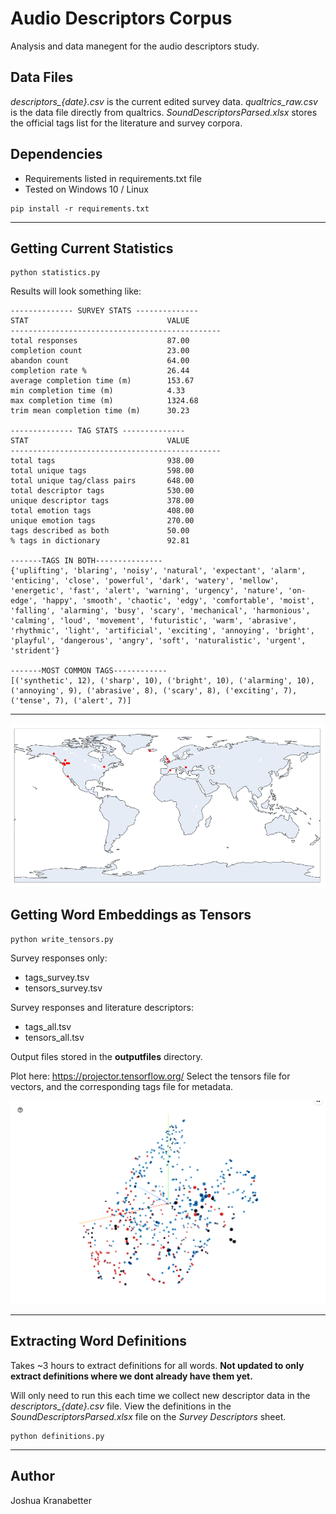 # Audio Descriptors Corpus

Analysis and data manegent for the audio descriptors study.

## Data Files
*descriptors_{date}.csv* is the current edited survey data.
*qualtrics_raw.csv* is the data file directly from qualtrics.
*SoundDescriptorsParsed.xlsx* stores the official tags list for the literature and survey corpora.

## Dependencies

* Requirements listed in requirements.txt file
* Tested on Windows 10 / Linux
```
pip install -r requirements.txt
```

---

## Getting Current Statistics
```
python statistics.py
```
Results will look something like:
```
-------------- SURVEY STATS --------------
STAT                               VALUE   
-----------------------------------------------
total responses                    87.00
completion count                   23.00
abandon count                      64.00
completion rate %                  26.44
average completion time (m)        153.67
min completion time (m)            4.33
max completion time (m)            1324.68
trim mean completion time (m)      30.23

-------------- TAG STATS --------------
STAT                               VALUE   
-----------------------------------------------
total tags                         938.00
total unique tags                  598.00
total unique tag/class pairs       648.00
total descriptor tags              530.00
unique descriptor tags             378.00
total emotion tags                 408.00
unique emotion tags                270.00
tags described as both             50.00
% tags in dictionary               92.81

-------TAGS IN BOTH---------------
{'uplifting', 'blaring', 'noisy', 'natural', 'expectant', 'alarm', 'enticing', 'close', 'powerful', 'dark', 'watery', 'mellow', 'energetic', 'fast', 'alert', 'warning', 'urgency', 'nature', 'on-edge', 'happy', 'smooth', 'chaotic', 'edgy', 'comfortable', 'moist', 'falling', 'alarming', 'busy', 'scary', 'mechanical', 'harmonious', 'calming', 'loud', 'movement', 'futuristic', 'warm', 'abrasive', 'rhythmic', 'light', 'artificial', 'exciting', 'annoying', 'bright', 'playful', 'dangerous', 'angry', 'soft', 'naturalistic', 'urgent', 'strident'}

-------MOST COMMON TAGS------------
[('synthetic', 12), ('sharp', 10), ('bright', 10), ('alarming', 10), ('annoying', 9), ('abrasive', 8), ('scary', 8), ('exciting', 7), ('tense', 7), ('alert', 7)]
```

---

![Locations](doc_files/locations.PNG)

## Getting Word Embeddings as Tensors
```
python write_tensors.py
```

Survey responses only:
* tags_survey.tsv
* tensors_survey.tsv

Survey responses and literature descriptors:
* tags_all.tsv
* tensors_all.tsv

Output files stored in the **outputfiles** directory.

Plot here: https://projector.tensorflow.org/
Select the tensors file for vectors, and the corresponding tags file for metadata.

![Embeddings](doc_files/embeddings.PNG)

---

## Extracting Word Definitions
Takes ~3 hours to extract definitions for all words. **Not updated to only extract definitions where we dont already have them yet.**

Will only need to run this each time we collect new descriptor data in the *descriptors_{date}.csv* file. View the definitions in the *SoundDescriptorsParsed.xlsx* file on the *Survey Descriptors* sheet.

```
python definitions.py
```


---

## Author
Joshua Kranabetter